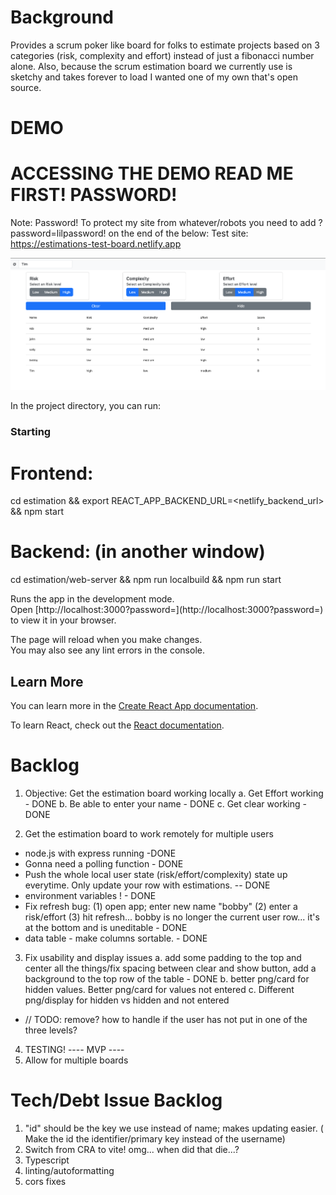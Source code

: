 # Background

Provides a scrum poker like board for folks to estimate projects based on 3 categories (risk, complexity and effort) instead of just a fibonacci number alone. Also, because the scrum estimation board we currently use is sketchy and takes forever to load I wanted one of my own that's open source.

# DEMO 
# ACCESSING THE DEMO READ ME FIRST! PASSWORD!
Note: Password! To protect my site from whatever/robots you need to add ?password=lilpassword! on the end of the below:
Test site: https://estimations-test-board.netlify.app

![Estimation Board](screenshot-1.png)

In the project directory, you can run:

### Starting

# Frontend:
cd estimation && export REACT_APP_BACKEND_URL=<netlify_backend_url> && npm start 

# Backend: (in another window)
cd estimation/web-server && npm run localbuild && npm run start

Runs the app in the development mode.\
Open [http://localhost:3000?password=<SEE ABOVE>](http://localhost:3000?password=<SEE ABOVE>) to view it in your browser.

The page will reload when you make changes.\
You may also see any lint errors in the console.

## Learn More

You can learn more in the [Create React App documentation](https://facebook.github.io/create-react-app/docs/getting-started).

To learn React, check out the [React documentation](https://reactjs.org/).


# Backlog
1. Objective: Get the estimation board working locally
a. Get Effort working - DONE 
b. Be able to enter your name - DONE
c. Get clear working  - DONE 

2. Get the estimation board to work remotely for multiple users
- node.js with express running -DONE
- Gonna need a polling function - DONE
- Push the whole local user state (risk/effort/complexity) state up everytime. Only update your row with estimations. -- DONE 
- environment variables ! - DONE
- Fix refresh bug: (1) open app; enter new name "bobby" (2) enter a risk/effort (3) hit refresh... bobby is no longer the current user row... it's at the bottom and is uneditable - DONE
- data table - make columns sortable. - DONE

3. Fix usability and display issues
a. add some padding to the top and center all the things/fix spacing between clear and show button, add a background to the top row of the table - DONE
b. better png/card for hidden values. Better png/card for values not entered
c. Different png/display for hidden vs hidden and not entered
- // TODO: remove? how to handle if the user has not put in one of the three levels?

4. TESTING!
---- MVP ----
5. Allow for multiple boards


# Tech/Debt Issue Backlog
1. "id" should be the key we use instead of name; makes updating easier. ( Make the id the identifier/primary key instead of the username)
2. Switch from CRA to vite! omg... when did that die...?
3. Typescript
4. linting/autoformatting
5. cors fixes